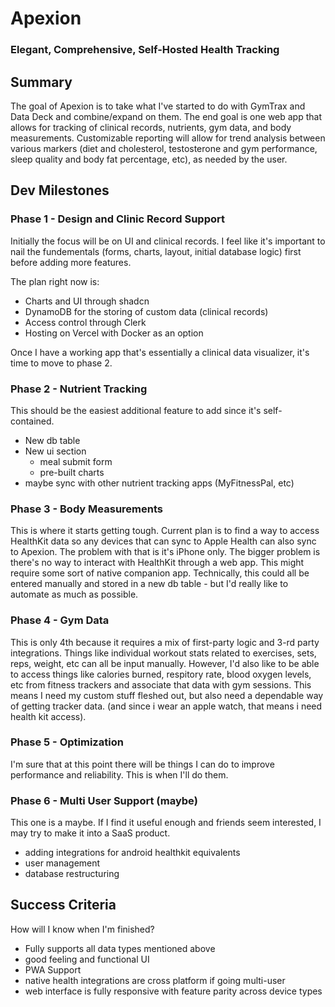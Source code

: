 # Apexion
### Elegant, Comprehensive, Self-Hosted Health Tracking

## Summary
The goal of Apexion is to take what I've started to do with GymTrax and Data Deck and combine/expand on them. The end goal is one web app that allows for tracking of clinical records, nutrients, gym data, and body measurements. Customizable reporting will allow for trend analysis between various markers (diet and cholesterol, testosterone and gym performance, sleep quality and body fat percentage, etc), as needed by the user. 

## Dev Milestones

### Phase 1 - Design and Clinic Record Support
Initially the focus will be on UI and clinical records. I feel like it's important to nail the fundementals (forms, charts, layout, initial database logic) first before adding more features.

The plan right now is:
- Charts and UI through shadcn
- DynamoDB for the storing of custom data (clinical records)
- Access control through Clerk
- Hosting on Vercel with Docker as an option

Once I have a working app that's essentially a clinical data visualizer, it's time to move to phase 2.

### Phase 2 - Nutrient Tracking
This should be the easiest additional feature to add since it's self-contained.
- New db table
- New ui section
    - meal submit form
    - pre-built charts
- maybe sync with other nutrient tracking apps (MyFitnessPal, etc)

### Phase 3 - Body Measurements
This is where it starts getting tough. Current plan is to find a way to access HealthKit data so any devices that can sync to Apple Health can also sync to Apexion. The problem with that is it's iPhone only. The bigger problem is there's no way to interact with HealthKit through a web app. This might require some sort of native companion app. Technically, this could all be entered manually and stored in a new db table - but I'd really like to automate as much as possible.

### Phase 4 - Gym Data
This is only 4th because it requires a mix of first-party logic and 3-rd party integrations. Things like individual workout stats related to exercises, sets, reps, weight, etc can all be input manually. However, I'd also like to be able to access things like calories burned, respitory rate, blood oxygen levels, etc from fitness trackers and associate that data with gym sessions. This means I need my custom stuff fleshed out, but also need a dependable way of getting tracker data. (and since i wear an apple watch, that means i need health kit access).

### Phase 5 - Optimization
I'm sure that at this point there will be things I can do to improve performance and reliability. This is when I'll do them.

### Phase 6 - Multi User Support (maybe)
This one is a maybe. If I find it useful enough and friends seem interested, I may try to make it into a SaaS product. 

- adding integrations for android healthkit equivalents
- user management
- database restructuring

## Success Criteria
How will I know when I'm finished?

- Fully supports all data types mentioned above
- good feeling and functional UI
- PWA Support
- native health integrations are cross platform if going multi-user
- web interface is fully responsive with feature parity across device types
